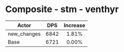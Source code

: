 # Composite - stm - venthyr
| Actor | DPS | Increase |
|---|:---:|:---:|
|new_changes|6842|1.81%|
|Base|6721|0.00%|
